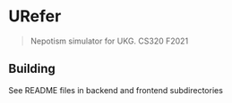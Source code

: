 # URefer

> Nepotism simulator for UKG. CS320 F2021

## Building

See README files in backend and frontend subdirectories
